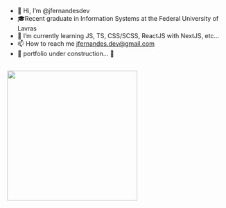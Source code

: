 - 👋 Hi, I’m @jfernandesdev
- 🎓Recent graduate in Information Systems at the Federal University of Lavras
- 🚀 I’m currently learning JS, TS, CSS/SCSS, ReactJS with NextJS, etc...
- 📫 How to reach me jfernandes.dev@gmail.com
- 🚧  portfolio under construction...  🚧

<br>

<img src="https://lh3.googleusercontent.com/W2NiM7sAy899f5dpfxQ_xwut9YGQS6Nd4fCZ31FX5cAfJenSYdLBpLvtN9_-sue_wHkNKB_OzQ42KRG66Y5G=w1366-h625-rw" width='300px'>
